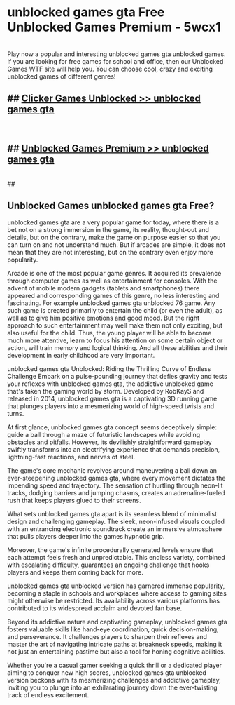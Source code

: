 # unblocked games gta  Free Unblocked Games Premium - 5wcx1 <br>
<br>
Play now a popular and interesting unblocked games gta unblocked games. If you are looking for free games for school and office, then our Unblocked Games WTF site will help you. You can choose cool, crazy and exciting unblocked games of different genres!


## ##  [Clicker Games Unblocked >> unblocked games gta](http://freeplayer.one?title=unblocked_games_gta&ref=UGames)
  <br>

##  ## [Unblocked Games Premium >> unblocked games gta](http://freeplayer.one?title=unblocked_games_gta&ref=UGames)
  <br>
  ##



## Unblocked Games unblocked games gta Free?

unblocked games gta are a very popular game for today, where there is a bet not on a strong immersion in the game, its reality, thought-out and details, but on the contrary, make the game on purpose easier so that you can turn on and not understand much. But if arcades are simple, it does not mean that they are not interesting, but on the contrary even enjoy more popularity.

Arcade is one of the most popular game genres. It acquired its prevalence through computer games as well as entertainment for consoles. With the advent of mobile modern gadgets (tablets and smartphones) there appeared and corresponding games of this genre, no less interesting and fascinating. For example unblocked games gta unblocked 76 game. Any such game is created primarily to entertain the child (or even the adult), as well as to give him positive emotions and good mood. But the right approach to such entertainment may well make them not only exciting, but also useful for the child. Thus, the young player will be able to become much more attentive, learn to focus his attention on some certain object or action, will train memory and logical thinking. And all these abilities and their development in early childhood are very important.

unblocked games gta Unblocked: Riding the Thrilling Curve of Endless Challenge
Embark on a pulse-pounding journey that defies gravity and tests your reflexes with unblocked games gta, the addictive unblocked game that's taken the gaming world by storm. Developed by RobKayS and released in 2014, unblocked games gta is a captivating 3D running game that plunges players into a mesmerizing world of high-speed twists and turns.

At first glance, unblocked games gta concept seems deceptively simple: guide a ball through a maze of futuristic landscapes while avoiding obstacles and pitfalls. However, its devilishly straightforward gameplay swiftly transforms into an electrifying experience that demands precision, lightning-fast reactions, and nerves of steel.

The game's core mechanic revolves around maneuvering a ball down an ever-steepening unblocked games gta, where every movement dictates the impending speed and trajectory. The sensation of hurtling through neon-lit tracks, dodging barriers and jumping chasms, creates an adrenaline-fueled rush that keeps players glued to their screens.

What sets unblocked games gta apart is its seamless blend of minimalist design and challenging gameplay. The sleek, neon-infused visuals coupled with an entrancing electronic soundtrack create an immersive atmosphere that pulls players deeper into the games hypnotic grip.

Moreover, the game's infinite procedurally generated levels ensure that each attempt feels fresh and unpredictable. This endless variety, combined with escalating difficulty, guarantees an ongoing challenge that hooks players and keeps them coming back for more.

unblocked games gta unblocked version has garnered immense popularity, becoming a staple in schools and workplaces where access to gaming sites might otherwise be restricted. Its availability across various platforms has contributed to its widespread acclaim and devoted fan base.

Beyond its addictive nature and captivating gameplay, unblocked games gta fosters valuable skills like hand-eye coordination, quick decision-making, and perseverance. It challenges players to sharpen their reflexes and master the art of navigating intricate paths at breakneck speeds, making it not just an entertaining pastime but also a tool for honing cognitive abilities.

Whether you're a casual gamer seeking a quick thrill or a dedicated player aiming to conquer new high scores, unblocked games gta unblocked version beckons with its mesmerizing challenges and addictive gameplay, inviting you to plunge into an exhilarating journey down the ever-twisting track of endless excitement.